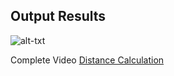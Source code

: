 ## Output Results
![alt-txt](distance_calculation.gif)

Complete Video
[Distance Calculation](https://drive.google.com/file/d/1cfQy8r4CdmFmD-quPVoXpvDUccnHVNpO/view?usp=sharing)
